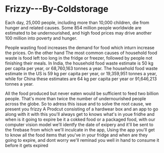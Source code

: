 # Frizzy---By-Coldstorage
Each day, 25,000 people, including more than 10,000 children, die from hunger and related causes. Some 854 million people worldwide are estimated to be undernourished, and high food prices may drive another 100 million into poverty and hunger.

People wasting food increases the demand for food which inturn increase the prices.
On the other hand The most common causes of household food waste is food left too long in the fridge or freezer, followed by people not finishing their meals.
In India, the household food waste estimate is 50 kg per capita per year, or 68,760,163 tonnes a year. The household food waste estimate in the US is 59 kg per capita per year, or 19,359,951 tonnes a year, while for China these estimates are 64 kg per capita per year or 91,646,213 tonnes a year.


All the food produced but never eaten would be sufficient to feed two billion people. That's more than twice the number of undernourished people across the globe.
So to adress this issue and to solve the root cause, we present you frizzy
A Prodcut consisting of a hardwear box and an app to go along with it with this you'll always get to knows what's in youe fridhe and when is it going to expire be it a cokked food or a packaged food, with our computer vision model we'll identfy the date of exipery and it'll be sent to the firebase from which we'll inculcate in the app, Using the app you'll get to know all the food items that you've in your fridge and when are they going to expire, and dont worry we'll reminad you well in hand to consume it before it gets expired
